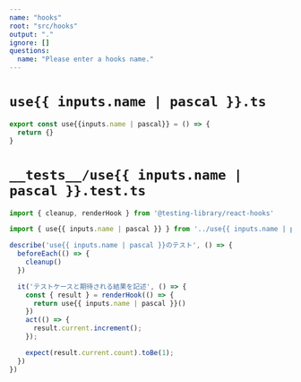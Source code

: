 ```yaml
---
name: "hooks"
root: "src/hooks"
output: "."
ignore: []
questions:
  name: "Please enter a hooks name."
---
```


# `use{{ inputs.name | pascal }}.ts`

```typescript
export const use{{inputs.name | pascal}} = () => {
  return {}
}
```

# `__tests__/use{{ inputs.name | pascal }}.test.ts`

```typescript
import { cleanup, renderHook } from '@testing-library/react-hooks'

import { use{{ inputs.name | pascal }} } from '../use{{ inputs.name | pascal }}'

describe('use{{ inputs.name | pascal }}のテスト', () => {
  beforeEach(() => {
    cleanup()
  })

  it('テストケースと期待される結果を記述', () => {
    const { result } = renderHook(() => {
      return use{{ inputs.name | pascal }}()
    })
    act(() => {
      result.current.increment();
    });

    expect(result.current.count).toBe(1);
  })
})
```
